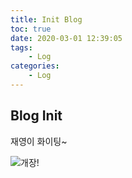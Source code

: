```yaml
---
title: Init Blog
toc: true
date: 2020-03-01 12:39:05
tags: 
    - Log
categories: 
    - Log
---
```


## Blog Init
재영이 화이팅~

![개장!](https://user-images.githubusercontent.com/26294469/74609940-0b6b0880-5132-11ea-9616-d6f8293cc8aa.gif)


